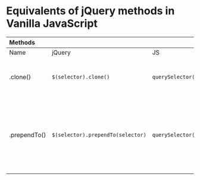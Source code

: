# Equivalents of jQuery methods in Vanilla JavaScript

| **Methods** |||||
|:--|:--|:--|:--|:--:|
| Name | jQuery | JS | Description | Link |
| .clone() | `$(selector).clone()` | `querySelector(selector).cloneNode(true)` | Create a **_deep copy_** of the set of matched elements. | [More](?clone/) |
| .prependTo() | `$(selector).prependTo(selector)` | `querySelector(selector).prepend(querySelector(selector))` | **_Insert_** every element in the set of matched elements **_to the beginning of the target_**. | [More](?prependTo/) |
